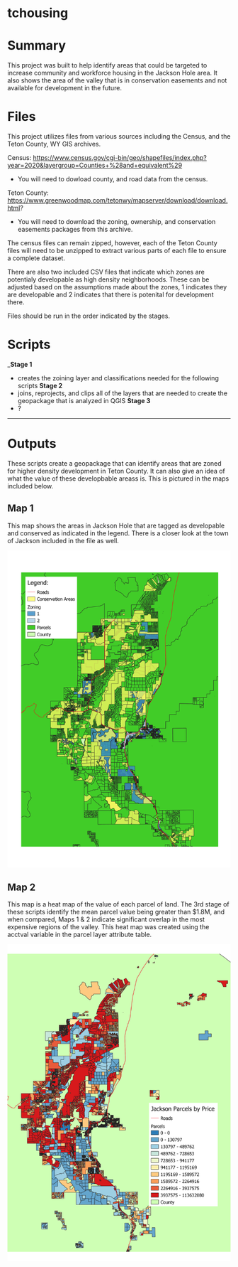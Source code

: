 # tchousing

# Summary

This project was built to help identify areas that could be targeted to 
increase community and workforce housing in the Jackson Hole area. It also shows 
the area of the valley that is in conservation easements and not available for development in the future. 
#
# Files
This project utilizes files from various sources including the Census, and the 
Teton County, WY GIS archives. 

Census: https://www.census.gov/cgi-bin/geo/shapefiles/index.php?year=2020&layergroup=Counties+%28and+equivalent%29
- You will need to dowload county, and road data from the census.

Teton County: https://www.greenwoodmap.com/tetonwy/mapserver/download/download.html?
- You will need to download the zoning, ownership, and conservation easements packages from this archive.

The census files can remain zipped, however, each of the Teton County files 
will need to be unzipped to extract various parts of each file to ensure a 
complete dataset. 

There are also two included CSV files that indicate which zones are potentialy developable as high density neighborhoods. 
These can be adjusted based on the assumptions made about the zones, 1 indicates they are developable and 2 indicates that there is potenital for development there.  

Files should be run in the order indicated by the stages.
#

# Scripts
___Stage 1__
- creates the zoining layer and classifications needed for the following scripts
__Stage 2__
- joins, reprojects, and clips all of the layers that are needed to create the geopackage that is analyzed in QGIS
__Stage 3__
- ?


*** 
# Outputs
These scripts create a geopackage that can identify areas that are zoned for higher density
development in Teton County. It can also give an idea of what the value of these developbable areass is. 
This is pictured in the maps included below.

## Map 1
This map shows the areas in Jackson Hole that are tagged as developable and conserved as indicated in the legend. There is a closer look at the town of Jackson included in the file as well. 

![alt text](https://github.com/hmhobart/tchousing/blob/main/county_zoning.png 'Jackson Hole Zoning')


## Map 2
This map is a heat map of the value of each parcel of land. The 3rd stage of these scripts identify the mean parcel value being greater than $1.8M, and when compared, Maps 1 & 2 indicate 
significant overlap in the most expensive regions of the valley. This heat map was created using the acctval variable in the parcel layer attribute table.

![alt text](https://github.com/hmhobart/tchousing/blob/main/heatmap.png 'Jackson Hole Pricing')

